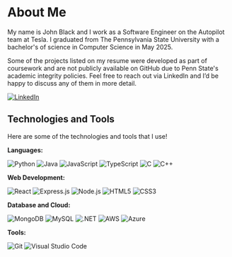 # About Me
My name is John Black and I work as a Software Engineer on the Autopilot team at Tesla. I graduated from The Pennsylvania State University with a bachelor's of science in Computer Science in May 2025.

Some of the projects listed on my resume were developed as part of coursework and are not publicly available on GitHub due to Penn State's academic integrity policies. Feel free to reach out via LinkedIn and I’d be happy to discuss any of them in more detail.

[![LinkedIn](https://img.shields.io/badge/LinkedIn-0077B5?style=for-the-badge&logo=linkedin&logoColor=white 'LinkedIn')](https://www.linkedin.com/in/john-black-psu/)

## Technologies and Tools
Here are some of the technologies and tools that I use!

**Languages:**

![Python](https://img.shields.io/badge/Python-14354C?style=for-the-badge&logo=python&logoColor=white 'Python')
![Java](https://img.shields.io/badge/Java-ED8B00?style=for-the-badge&logo=java&logoColor=white 'Java')
![JavaScript](https://img.shields.io/badge/JavaScript-323330?style=for-the-badge&logo=javascript&logoColor=white 'JavaScript')
![TypeScript](https://img.shields.io/badge/TypeScript-007ACC?style=for-the-badge&logo=typescript&logoColor=white 'TypeScript')
![C](https://img.shields.io/badge/C-00599C?style=for-the-badge&logo=c&logoColor=white 'C')
![C++](https://img.shields.io/badge/C++-00599C?style=for-the-badge&logo=c%2B%2B&logoColor=white 'C++')

**Web Development:**

![React](https://img.shields.io/badge/react%20-%2300D9FF.svg?&style=for-the-badge&logo=react&logoColor=white 'React')
![Express.js](https://img.shields.io/badge/Express.js-000000?style=for-the-badge&logo=express&logoColor=white)
![Node.js](https://img.shields.io/badge/Node.js-339933?style=for-the-badge&logo=node.js&logoColor=white)
![HTML5](	https://img.shields.io/badge/HTML-239120?style=for-the-badge&logo=html5&logoColor=white 'HTML5')
![CSS3](https://img.shields.io/badge/CSS-239120?&style=for-the-badge&logo=css3&logoColor=white 'CSS3')

**Database and Cloud:**

![MongoDB](https://img.shields.io/badge/MongoDB-47A248?style=for-the-badge&logo=mongodb&logoColor=white 'MongoDB')
![MySQL](https://img.shields.io/badge/MySQL-00000F?style=for-the-badge&logo=mysql&logoColor=white 'MySQL')
![.NET](https://img.shields.io/badge/.NET-5C2D91?style=for-the-badge&logo=.net&logoColor=white '.NET')
![AWS](https://img.shields.io/badge/AWS-FF9900?style=for-the-badge&logo=amazon-aws&logoColor=white 'AWS')
![Azure](https://img.shields.io/badge/Microsoft_Azure-0089D6?style=for-the-badge&logo=microsoft-azure&logoColor=white 'Azure')

**Tools:**

![Git](https://img.shields.io/badge/Git-F05032?style=for-the-badge&logo=git&logoColor=white)
![Visual Studio Code](https://img.shields.io/badge/Visual_Studio_Code-0078D4?style=for-the-badge&logo=visual%20studio%20code&logoColor=white 'Visual Studio Code')
